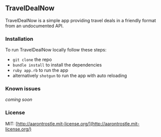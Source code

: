 ## TravelDealNow

TravelDealNow is a simple app providing travel deals in a friendly format from an undocumented API.

### Installation

To run TravelDealNow locally follow these steps:

* `git clone` the repo
* `bundle install` to install the dependencies
* `ruby app.rb` to run the app
* alternatively `shotgun` to run the app with auto reloading


### Known issues

*coming soon*

### License

MIT: [http://aarontrostle.mit-license.org/](http://aarontrostle.mit-license.org/)
